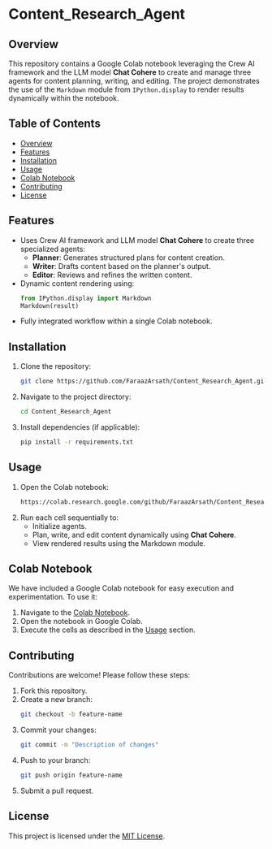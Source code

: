 # Content_Research_Agent

## Overview
This repository contains a Google Colab notebook leveraging the Crew AI framework and the LLM model **Chat Cohere** to create and manage three agents for content planning, writing, and editing. The project demonstrates the use of the `Markdown` module from `IPython.display` to render results dynamically within the notebook.

## Table of Contents
- [Overview](#overview)
- [Features](#features)
- [Installation](#installation)
- [Usage](#usage)
- [Colab Notebook](#colab-notebook)
- [Contributing](#contributing)
- [License](#license)

## Features
- Uses Crew AI framework and LLM model **Chat Cohere** to create three specialized agents:
  - **Planner**: Generates structured plans for content creation.
  - **Writer**: Drafts content based on the planner's output.
  - **Editor**: Reviews and refines the written content.
- Dynamic content rendering using:
  ```python
  from IPython.display import Markdown
  Markdown(result)
  ```
- Fully integrated workflow within a single Colab notebook.

## Installation
1. Clone the repository:
   ```bash
   git clone https://github.com/FaraazArsath/Content_Research_Agent.git
   ```
2. Navigate to the project directory:
   ```bash
   cd Content_Research_Agent
   ```
3. Install dependencies (if applicable):
   ```bash
   pip install -r requirements.txt
   ```

## Usage
1. Open the Colab notebook:
   ```bash
   https://colab.research.google.com/github/FaraazArsath/Content_Research_Agent/blob/main/your-notebook.ipynb
   ```
2. Run each cell sequentially to:
   - Initialize agents.
   - Plan, write, and edit content dynamically using **Chat Cohere**.
   - View rendered results using the Markdown module.

## Colab Notebook
We have included a Google Colab notebook for easy execution and experimentation. To use it:
1. Navigate to the [Colab Notebook](https://colab.research.google.com/github/FaraazArsath/Content_Research_Agent/blob/main/Agent_Research_Write_Article.ipynb).
2. Open the notebook in Google Colab.
3. Execute the cells as described in the [Usage](#usage) section.

## Contributing
Contributions are welcome! Please follow these steps:
1. Fork this repository.
2. Create a new branch:
   ```bash
   git checkout -b feature-name
   ```
3. Commit your changes:
   ```bash
   git commit -m "Description of changes"
   ```
4. Push to your branch:
   ```bash
   git push origin feature-name
   ```
5. Submit a pull request.

## License
This project is licensed under the [MIT License](LICENSE).




